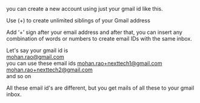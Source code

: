 you can create a new account using just your gmail id like this. 

Use (+) to create unlimited siblings of your Gmail address  

Add ‘+’ sign after your email address and after that, you can insert any combination of words or numbers to create email IDs with the same inbox.  

Let's say your gmail id is   
mohan.rao@gmail.com  
you can use these email ids
mohan.rao+nexttech1@gmail.com  
mohan.rao+nexttech2@gmail.com  
and so on  

All these email id's are different, but you get mails of all these to your gmail inbox.
